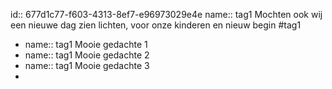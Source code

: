 id:: 677d1c77-f603-4313-8ef7-e96973029e4e
name:: tag1
Mochten ook wij een nieuwe dag zien lichten, voor onze kinderen en nieuw begin #tag1

- name:: tag1
  Mooie gedachte 1
- name:: tag1
  Mooie gedachte 2
- name:: tag1
  Mooie gedachte 3
-